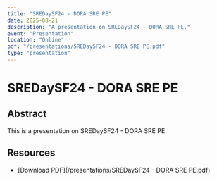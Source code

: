 ```yaml
---
title: "SREDaySF24 - DORA SRE PE"
date: 2025-08-21
description: "A presentation on SREDaySF24 - DORA SRE PE."
event: "Presentation"
location: "Online"
pdf: "/presentations/SREDaySF24 - DORA SRE PE.pdf"
type: "presentation"
---
```


# SREDaySF24 - DORA SRE PE

## Abstract

This is a presentation on SREDaySF24 - DORA SRE PE.

## Resources

*   [Download PDF](/presentations/SREDaySF24 - DORA SRE PE.pdf)